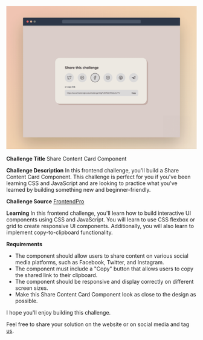 ![Share Content Card Component](./design/desktop-cover.png)

**Challenge Title**
Share Content Card Component

**Challenge Description**
In this frontend challenge, you'll build a Share Content Card Component. This challenge is perfect for you if you've been learning CSS and JavaScript and are looking to practice what you've learned by building something new and beginner-friendly.

**Challenge Source**
[FrontendPro](https://frontendpro.dev)

**Learning**
In this frontend challenge, you'll learn how to build interactive UI components using CSS and JavaScript. You will learn to use CSS flexbox or grid to create responsive UI components. Additionally, you will also learn to implement copy-to-clipboard functionality.

**Requirements**

- The component should allow users to share content on various social media platforms, such as Facebook, Twitter, and Instagram.
- The component must include a "Copy" button that allows users to copy the shared link to their clipboard.
- The component should be responsive and display correctly on different screen sizes.
- Make this Share Content Card Component look as close to the design as possible.

I hope you'll enjoy building this challenge.

Feel free to share your solution on the website or on social media and tag [us](https://twitter.com/FrontendProHQ).
